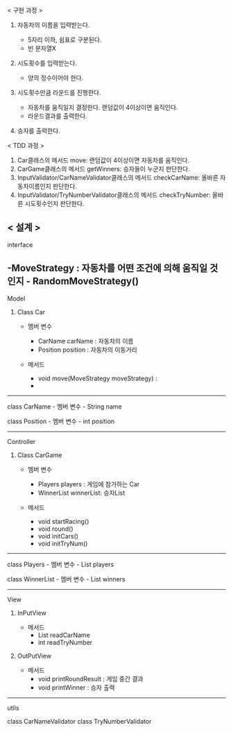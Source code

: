 < 구현 과정 >
1. 자동차의 이름을 입력받는다.
    - 5자리 이하, 쉼표로 구분된다.
    - 빈 문자열X

2. 시도횟수를 입력받는다.
    - 양의 정수이어야 한다.

3. 시도횟수만큼 라운드를 진행한다.
    - 자동차를 움직일지 결정한다. 랜덤값이 4이상이면 움직인다.
    - 라운드결과를 출력한다.

4. 승자를 출력한다. 

< TDD 과정 >

1. Car클래스의 메서드 move: 랜덤값이 4이상이면 자동차를 움직인다.
2. CarGame클래스의 메서드 getWinners: 승자들이 누군지 판단한다.
3. InputValidator/CarNameValidator클래스의 메서드 checkCarName: 올바른 자동차이름인지 판단한다.
4. InputValidator/TryNumberValidator클래스의 메서드 checkTryNumber: 올바른 시도횟수인지 판단한다.

< 설계 >
-----------------------------------------
interface

-MoveStrategy : 자동차를 어떤 조건에 의해 움직일 것인지
    - RandomMoveStrategy() 
-------------------------------------------
Model
1. Class Car 
    - 멤버 변수
      - CarName carName : 자동차의 이름
      - Position position : 자동차의 이동거리

    - 메서드
      - void move(MoveStrategy moveStrategy) : 
      - 
---------------------------------------------

class CarName 
    - 멤버 변수
        - String name

class Position
    - 멤버 변수
        - int position
      
---------------------------------------------
Controller
1. Class CarGame
    - 멤버 변수
      - Players players : 게임에 참가하는 Car 
      - WinnerList winnerList: 승자List

    - 메서드
      - void startRacing()
      - void round()
      - void initCars()
      - void initTryNum()
------------------------------------------

class Players
    - 멤버 변수
        - List<Car> players

class WinnerList
    - 멤버 변수
        - List<Car> winners

-------------------------------------------
View

1. InPutView
    - 메서드
      - List<String> readCarName
      - int readTryNumber

2. OutPutView
    - 메서드
      - void printRoundResult : 게임 중간 결과
      - void printWinner : 승자 출력


--------------------------------------------
utils

class CarNameValidator
class TryNumberValidator